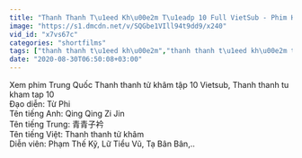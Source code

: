 ```yaml
---
title: "Thanh Thanh T\u1eed Kh\u00e2m T\u1eadp 10 Full VietSub - Phim Hoa Ng\u1eef"
image: "https://s1.dmcdn.net/v/SQGbe1VIll94t9dd9/x240"
vid_id: "x7vs67c"
categories: "shortfilms"
tags: ["thanh thanh t\u1eed kh\u00e2m","thanh thanh t\u1eed kh\u00e2m t\u1eadp 10","phim hoa ng\u1eef"]
date: "2020-08-30T06:50:08+03:00"
---
```

Xem phim Trung Quốc Thanh thanh tử khâm tập 10 Vietsub, Thanh thanh tu kham tap 10  <br>Đạo diễn: Từ Phi  <br>Tên tiếng Anh: Qing Qing Zi Jin  <br>Tên tiếng Trung: 青青子衿  <br>Tên tiếng Việt: Thanh thanh tử khâm  <br>Diễn viên: Phạm Thế Kỹ, Lữ Tiểu Vũ, Tạ Bân Bân,..  <br>
